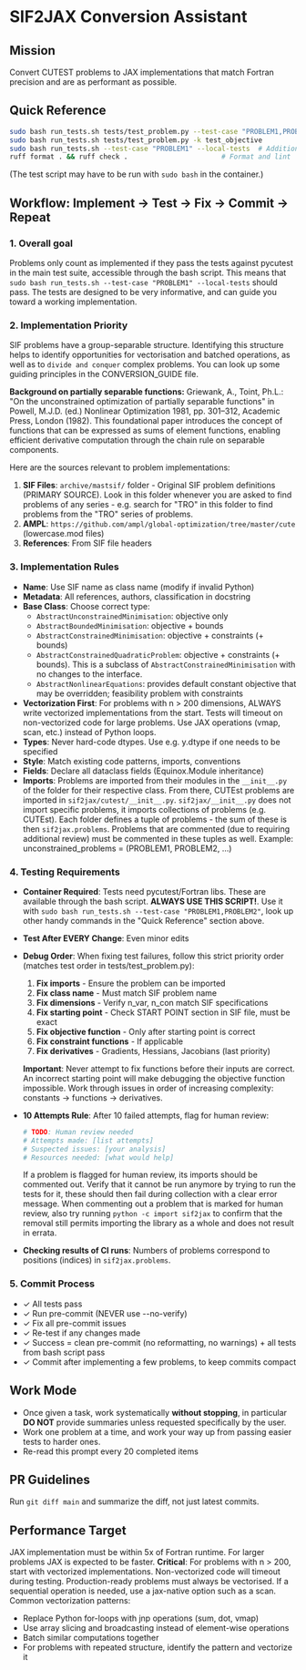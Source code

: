 # SIF2JAX Conversion Assistant

## Mission
Convert CUTEST problems to JAX implementations that match Fortran precision and are as performant as possible.

## Quick Reference

```bash
sudo bash run_tests.sh tests/test_problem.py --test-case "PROBLEM1,PROBLEM2"   # Test specific problems
sudo bash run_tests.sh tests/test_problem.py -k test_objective                 # Test specific aspect
sudo bash run_tests.sh --test-case "PROBLEM1" --local-tests  # Additionally test compilation
ruff format . && ruff check .                       # Format and lint
```

(The test script may have to be run with `sudo bash` in the container.)

## Workflow: Implement → Test → Fix → Commit → Repeat

### 1. Overall goal
Problems only count as implemented if they pass the tests against pycutest in the main test suite, accessible through the bash script. 
This means that `sudo bash run_tests.sh --test-case "PROBLEM1" --local-tests` should pass.
The tests are designed to be very informative, and can guide you toward a working implementation.

### 2. Implementation Priority
SIF problems have a group-separable structure. Identifying this structure helps to identify opportunities for vectorisation and batched operations, as well as to `divide and conquer` complex problems.
You can look up some guiding principles in the CONVERSION_GUIDE file.

**Background on partially separable functions:** Griewank, A., Toint, Ph.L.: "On the unconstrained optimization of partially separable functions" in Powell, M.J.D. (ed.) Nonlinear Optimization 1981, pp. 301–312, Academic Press, London (1982). This foundational paper introduces the concept of functions that can be expressed as sums of element functions, enabling efficient derivative computation through the chain rule on separable components.

Here are the sources relevant to problem implementations:
1. **SIF Files**: `archive/mastsif/` folder - Original SIF problem definitions (PRIMARY SOURCE). Look in this folder whenever you are asked to find problems of any series - e.g. search for "TRO" in this folder to find problems from the "TRO" series of problems.
2. **AMPL**: `https://github.com/ampl/global-optimization/tree/master/cute` (lowercase.mod files)
3. **References**: From SIF file headers

### 3. Implementation Rules
- **Name**: Use SIF name as class name (modify if invalid Python)
- **Metadata**: All references, authors, classification in docstring
- **Base Class**: Choose correct type:
  - `AbstractUnconstrainedMinimisation`: objective only
  - `AbstractBoundedMinimisation`: objective + bounds  
  - `AbstractConstrainedMinimisation`: objective + constraints (+ bounds)
  - `AbstractConstrainedQuadraticProblem`: objective + constraints (+ bounds). This is
    a subclass of `AbstractConstrainedMinimisation` with no changes to the interface.
  - `AbstractNonlinearEquations`: provides default constant objective that may be 
    overridden; feasibility problem with constraints
- **Vectorization First**: For problems with n > 200 dimensions, ALWAYS write vectorized implementations from the start. Tests will timeout on non-vectorized code for large problems. Use JAX operations (vmap, scan, etc.) instead of Python loops.
- **Types**: Never hard-code dtypes. Use e.g. y.dtype if one needs to be specified
- **Style**: Match existing code patterns, imports, conventions
- **Fields**: Declare all dataclass fields (Equinox.Module inheritance)
- **Imports**: Problems are imported from their modules in the `__init__.py` of the 
    folder for their respective class. From there, CUTEst problems are imported in 
    `sif2jax/cutest/__init__.py`. `sif2jax/__init__.py` does not import specific 
    problems, it imports collections of problems (e.g. CUTEst).
    Each folder defines a tuple of problems - the sum of these is then `sif2jax.problems`. 
    Problems that are commented (due to requiring additional review) must be commented 
    in these tuples as well. Example: unconstrained_problems = (PROBLEM1, PROBLEM2, ...)

### 4. Testing Requirements
- **Container Required**: Tests need pycutest/Fortran libs. These are available through the bash script. **ALWAYS USE THIS SCRIPT!**. Use it with `sudo bash run_tests.sh --test-case "PROBLEM1,PROBLEM2"`, look up other handy commands in the "Quick Reference" section above.
- **Test After EVERY Change**: Even minor edits
- **Debug Order**: When fixing test failures, follow this strict priority order (matches test order in tests/test_problem.py):
  1. **Fix imports** - Ensure the problem can be imported
  2. **Fix class name** - Must match SIF problem name
  3. **Fix dimensions** - Verify n_var, n_con match SIF specifications
  4. **Fix starting point** - Check START POINT section in SIF file, must be exact
  5. **Fix objective function** - Only after starting point is correct
  6. **Fix constraint functions** - If applicable
  7. **Fix derivatives** - Gradients, Hessians, Jacobians (last priority)
  
  **Important**: Never attempt to fix functions before their inputs are correct. An incorrect starting point will make debugging the objective function impossible. Work through issues in order of increasing complexity: constants → functions → derivatives.
- **10 Attempts Rule**: After 10 failed attempts, flag for human review:
  ```python
  # TODO: Human review needed
  # Attempts made: [list attempts]
  # Suspected issues: [your analysis]
  # Resources needed: [what would help]
  ```
  If a problem is flagged for human review, its imports should be commented out. 
  Verify that it cannot be run anymore by trying to run the tests for it, these should then fail during collection with a clear error message. 
  When commenting out a problem that is marked for human review, also try running `python -c import sif2jax` to confirm that the removal still permits importing the library as a whole and does not result in errata.
- **Checking results of CI runs**: Numbers of problems correspond to positions (indices) in `sif2jax.problems`. 

### 5. Commit Process
- ✓ All tests pass
- ✓ Run pre-commit (NEVER use --no-verify)
- ✓ Fix all pre-commit issues
- ✓ Re-test if any changes made
- ✓ Success = clean pre-commit (no reformatting, no warnings) + all tests from bash script pass
- ✓ Commit after implementing a few problems, to keep commits compact

## Work Mode
- Once given a task, work systematically **without stopping**, in particular **DO NOT** provide summaries unless requested specifically by the user. 
- Work one problem at a time, and work your way up from passing easier tests to harder ones.
- Re-read this prompt every 20 completed items

## PR Guidelines
Run `git diff main` and summarize the diff, not just latest commits.

## Performance Target
JAX implementation must be within 5x of Fortran runtime. For larger problems JAX is expected to be faster.
**Critical**: For problems with n > 200, start with vectorized implementations. Non-vectorized code will timeout during testing.
Production-ready problems must always be vectorised.
If a sequential operation is needed, use a jax-native option such as a scan.
Common vectorization patterns:
- Replace Python for-loops with jnp operations (sum, dot, vmap)
- Use array slicing and broadcasting instead of element-wise operations
- Batch similar computations together
- For problems with repeated structure, identify the pattern and vectorize it